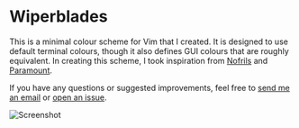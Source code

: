 # Wiperblades

This is a minimal colour scheme for Vim that I created.
It is designed to use default terminal colours, though it also defines GUI colours that are roughly equivalent.
In creating this scheme, I took inspiration from [Nofrils](https://github.com/robertmeta/nofrils) and [Paramount](https://github.com/owickstrom/vim-colors-paramount).

If you have any questions or suggested improvements, feel free to [send me an email](mailto:jdwinters96@gmail.com) or [open an issue](https://github.com/jdw1996/vim-wiperblades/issues/new).

![Screenshot](https://user-images.githubusercontent.com/17225098/43923305-6292aa5e-9bef-11e8-8786-27e41ca1dd9f.png)
